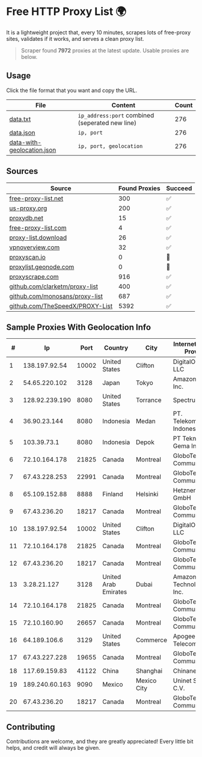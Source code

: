 
# Free HTTP Proxy List 🌍

It is a lightweight project that, every 10 minutes, scrapes lots of free-proxy sites, validates if it works, and serves a clean proxy list.


> Scraper found **7972** proxies at the latest update. Usable proxies are below.

## Usage

Click the file format that you want and copy the URL.


|File|Content|Count|
|----|-------|-----|
|[data.txt](https://raw.githubusercontent.com/themiralay/Proxy-List-World/master/data.txt)|`ip_address:port` combined (seperated new line)|276|
|[data.json](https://raw.githubusercontent.com/themiralay/Proxy-List-World/master/data.json)|`ip, port`|276|
|[data-with-geolocation.json](https://raw.githubusercontent.com/themiralay/Proxy-List-World/master/data-with-geolocation.json)|`ip, port, geolocation`|276|

## Sources

|Source|Found Proxies|Succeed|
|------|-------------|-------|
|[free-proxy-list.net](https://free-proxy-list.net)|300|✅|
|[us-proxy.org](https://www.us-proxy.org)|200|✅|
|[proxydb.net](http://proxydb.net)|15|✅|
|[free-proxy-list.com](https://free-proxy-list.com/?page=&port=&type%5B%5D=http&type%5B%5D=https&up_time=0&search=Search)|4|✅|
|[proxy-list.download](https://www.proxy-list.download/HTTP)|26|✅|
|[vpnoverview.com](https://vpnoverview.com/privacy/anonymous-browsing/free-proxy-servers)|32|✅|
|[proxyscan.io](https://www.proxyscan.io)|0|🚫|
|[proxylist.geonode.com](https://proxylist.geonode.com/api/proxy-list?limit=300&page=1&sort_by=lastChecked&sort_type=desc&protocols=http,https)|0|🚫|
|[proxyscrape.com](https://api.proxyscrape.com/v2/?request=displayproxies&protocol=http&timeout=10000&country=all&ssl=all&anonymity=all)|916|✅|
|[github.com/clarketm/proxy-list](https://raw.githubusercontent.com/clarketm/proxy-list/master/proxy-list-raw.txt)|400|✅|
|[github.com/monosans/proxy-list](https://raw.githubusercontent.com/monosans/proxy-list/main/proxies/http.txt)|687|✅|
|[github.com/TheSpeedX/PROXY-List](https://raw.githubusercontent.com/TheSpeedX/PROXY-List/master/http.txt)|5392|✅|


## Sample Proxies With Geolocation Info

|#|Ip|Port|Country|City|Internet Service Provider|
|-|--|----|-------|----|-------------------------|
|1|138.197.92.54|10002|United States|Clifton|DigitalOcean, LLC|
|2|54.65.220.102|3128|Japan|Tokyo|Amazon.com, Inc.|
|3|128.92.239.190|8080|United States|Torrance|Spectrum|
|4|36.90.23.144|8080|Indonesia|Medan|PT. Telekomunikasi Indonesia|
|5|103.39.73.1|8080|Indonesia|Depok|PT Teknologi Gema Informasi|
|6|72.10.164.178|21825|Canada|Montreal|GloboTech Communications|
|7|67.43.228.253|22991|Canada|Montreal|GloboTech Communications|
|8|65.109.152.88|8888|Finland|Helsinki|Hetzner Online GmbH|
|9|67.43.236.20|18217|Canada|Montreal|GloboTech Communications|
|10|138.197.92.54|10002|United States|Clifton|DigitalOcean, LLC|
|11|72.10.164.178|21825|Canada|Montreal|GloboTech Communications|
|12|67.43.236.20|18217|Canada|Montreal|GloboTech Communications|
|13|3.28.21.127|3128|United Arab Emirates|Dubai|Amazon Technologies Inc.|
|14|72.10.164.178|21825|Canada|Montreal|GloboTech Communications|
|15|72.10.160.90|26657|Canada|Montreal|GloboTech Communications|
|16|64.189.106.6|3129|United States|Commerce|Apogee Telecom Inc.|
|17|67.43.227.228|19655|Canada|Montreal|GloboTech Communications|
|18|117.69.159.83|41122|China|Shanghai|Chinanet|
|19|189.240.60.163|9090|Mexico|Mexico City|Uninet S.A. de C.V.|
|20|67.43.236.20|18217|Canada|Montreal|GloboTech Communications|



## Contributing

Contributions are welcome, and they are greatly appreciated! Every
little bit helps, and credit will always be given.


